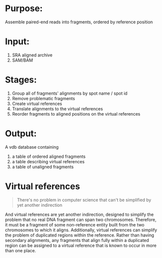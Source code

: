 # Purpose:
Assemble paired-end reads into fragments, ordered by reference position

# Input:
1. SRA aligned archive
1. SAM/BAM

# Stages:
1. Group all of fragments' alignments by spot name / spot id
1. Remove problematic fragments
1. Create virtual references
1. Translate alignments to the virtual references
1. Reorder fragments to aligned positions on the virtual references

# Output:
A vdb database containing

1. a table of ordered aligned fragments
1. a table describing virtual references
1. a table of unaligned fragments

# Virtual references
> There's no problem in computer science that can't be simplified by yet another indirection

And virtual references are yet another indirection, designed to simplify the problem that
no real DNA fragment can span two chromosomes. Therefore, it must be a fragment of some
non-reference entity built from the two chromosomes to which it aligns. Additionally,
virtual references can simplify the problem of duplicated regions within the reference.
Rather than having secondary alignments, any fragments that align fully within a
duplicated region can be assigned to a virtual reference that is known to occur in more
than one place.
